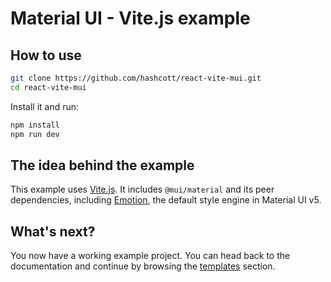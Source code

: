 # Material UI - Vite.js example

## How to use
<!-- #default-branch-switch -->

```bash
git clone https://github.com/hashcott/react-vite-mui.git
cd react-vite-mui
```

Install it and run:

```bash
npm install
npm run dev
```

<!-- #default-branch-switch -->
## The idea behind the example

This example uses [Vite.js](https://github.com/vitejs/vite).
It includes `@mui/material` and its peer dependencies, including [Emotion](https://emotion.sh/docs/introduction), the default style engine in Material UI v5.

## What's next?

<!-- #default-branch-switch -->

You now have a working example project.
You can head back to the documentation and continue by browsing the [templates](https://mui.com/material-ui/getting-started/templates/) section.
